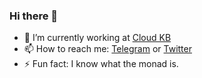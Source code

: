 ### Hi there 👋

- 🔭 I’m currently working at [Cloud KB](https://cloudkb.co.uk)
- 📫 How to reach me: [Telegram](https://t.me/vahaah) or [Twitter](https://twitter.com/vahaah)
- ⚡ Fun fact: I know what the monad is.
